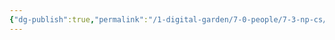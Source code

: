 ```yaml
---
{"dg-publish":true,"permalink":"/1-digital-garden/7-0-people/7-3-np-cs/agnes-finch-1/","tags":["#person","hogwarts","student","hufflepuff"]}
---
```


